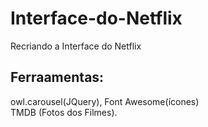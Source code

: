 # Interface-do-Netflix
Recriando a Interface do Netflix
## Ferraamentas: 
owl.carousel(JQuery),
Font Awesome(ícones)  
TMDB (Fotos dos Filmes). 
